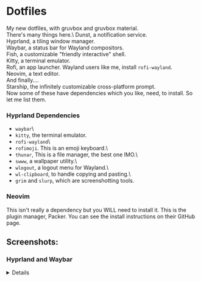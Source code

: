 # Dotfiles
My new dotfiles, with gruvbox and gruvbox material.\
There's many things here.\\
Dunst, a notification service.\
Hyprland, a tiling window manager.\
Waybar, a status bar for Wayland compositors.\
Fish, a customizable "friendly interactive" shell.\
Kitty, a terminal emulator.\
Rofi, an app launcher. Wayland users like me, install `rofi-wayland`.\
Neovim, a text editor.\
And finally....\
Starship, the infinitely customizable cross-platform prompt.\
Now some of these have dependencies which you like, need, to install. So let me list them.
### Hyprland Dependencies
- `waybar`\
- `kitty`, the terminal emulator.
- `rofi-wayland`\
- `rofimoji`. This is an emoji keyboard.\
- `thunar`, This is a file manager, the best one IMO.\
- `swww`, a wallpaper utility.\
- `wlogout`, a logout menu for Wayland.\
- `wl-clipboard`, to handle copying and pasting.\
- `grim` and `slurp`, which are screenshotting tools.
### Neovim
This isn't really a dependency but you WILL need to install it. This is the plugin manager, Packer. You can see the install instructions on their GitHub page.
## Screenshots:
### <summary>Hyprland and Waybar</summary>
<details>

![hyprway](screenshots/hyprland.png)
![hypr](screenshots/hypr.png)

</details>
